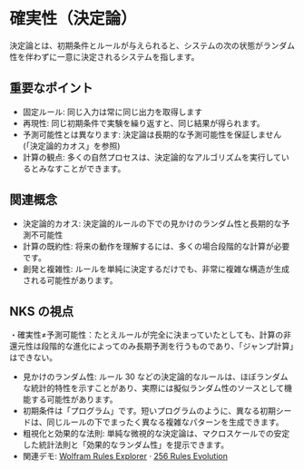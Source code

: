 # 確実性（決定論）

決定論とは、初期条件とルールが与えられると、システムの次の状態がランダム性を伴わずに一意に決定されるシステムを指します。

## 重要なポイント

- 固定ルール: 同じ入力は常に同じ出力を取得します
- 再現性: 同じ初期条件で実験を繰り返すと、同じ結果が得られます。
- 予測可能性とは異なります: 決定論は長期的な予測可能性を保証しません (「決定論的カオス」を参照)
- 計算の観点: 多くの自然プロセスは、決定論的なアルゴリズムを実行しているとみなすことができます。

## 関連概念

- 決定論的カオス: 決定論的ルールの下での見かけのランダム性と長期的な予測不可能性
- 計算の既約性: 将来の動作を理解するには、多くの場合段階的な計算が必要です。
- 創発と複雑性: ルールを単純に決定するだけでも、非常に複雑な構造が生成される可能性があります。

## NKS の視点

・確実性≠予測可能性：たとえルールが完全に決まっていたとしても、計算の非還元性は段階的な進化によってのみ長期予測を行うものであり、「ジャンプ計算」はできない。
- 見かけのランダム性: ルール 30 などの決定論的なルールは、ほぼランダムな統計的特性を示すことがあり、実際には擬似ランダム性のソースとして機能する可能性があります。
- 初期条件は「プログラム」です。短いプログラムのように、異なる初期シードは、同じルールの下でまったく異なる複雑なパターンを生成できます。
- 粗視化と効果的な法則: 単純な微視的な決定論は、マクロスケールでの安定した統計法則と「効果的なランダム性」を提示できます。
- 関連デモ: [Wolfram Rules Explorer](demos/wolfram-rules-explorer/wolfram-rules-explorer.html) · [256 Rules Evolution](demos/wolfram-rules-256/wolfram-256-rules-demo.html)